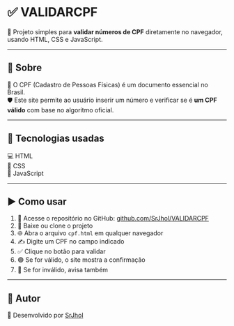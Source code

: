 # ✅ VALIDARCPF

🧠 Projeto simples para **validar números de CPF** diretamente no navegador, usando HTML, CSS e JavaScript.

---

## 📌 Sobre

🔢 O CPF (Cadastro de Pessoas Físicas) é um documento essencial no Brasil.  
🛡️ Este site permite ao usuário inserir um número e verificar se é **um CPF válido** com base no algoritmo oficial.

---

## 🧰 Tecnologias usadas

💻 HTML  
🎨 CSS  
🧮 JavaScript

---

## ▶️ Como usar

1. 🧭 Acesse o repositório no GitHub: [github.com/SrJhol/VALIDARCPF](https://github.com/SrJhol/VALIDARCPF)  
2. 📁 Baixe ou clone o projeto  
3. 🌐 Abra o arquivo `cpf.html` em qualquer navegador  
4. ✍️ Digite um CPF no campo indicado  
5. ✅ Clique no botão para validar  
6. 🟢 Se for válido, o site mostra a confirmação  
7. 🔴 Se for inválido, avisa também

---

## 👤 Autor

📎 Desenvolvido por [SrJhol](https://github.com/SrJhol)

